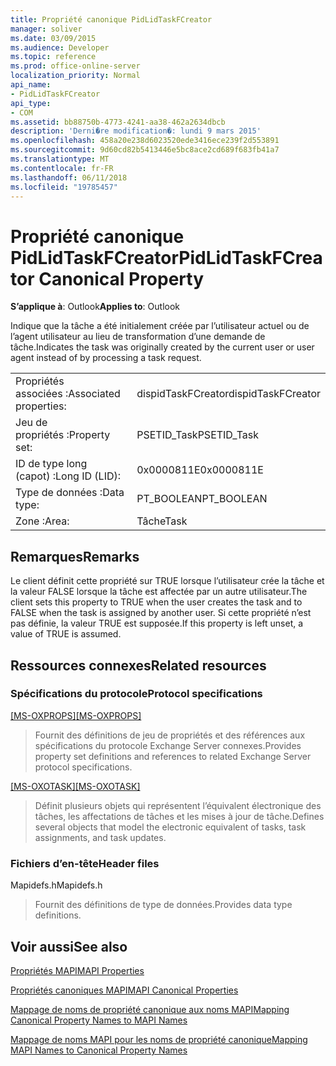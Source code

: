 ```yaml
---
title: Propriété canonique PidLidTaskFCreator
manager: soliver
ms.date: 03/09/2015
ms.audience: Developer
ms.topic: reference
ms.prod: office-online-server
localization_priority: Normal
api_name:
- PidLidTaskFCreator
api_type:
- COM
ms.assetid: bb88750b-4773-4241-aa38-462a2634dbcb
description: 'Derni�re modification�: lundi 9 mars 2015'
ms.openlocfilehash: 458a20e238d6023520ede3416ece239f2d553891
ms.sourcegitcommit: 9d60cd82b5413446e5bc8ace2cd689f683fb41a7
ms.translationtype: MT
ms.contentlocale: fr-FR
ms.lasthandoff: 06/11/2018
ms.locfileid: "19785457"
---
```

# <a name="pidlidtaskfcreator-canonical-property"></a><span data-ttu-id="0904d-103">Propriété canonique PidLidTaskFCreator</span><span class="sxs-lookup"><span data-stu-id="0904d-103">PidLidTaskFCreator Canonical Property</span></span>

  
  
<span data-ttu-id="0904d-104">**S’applique à**: Outlook</span><span class="sxs-lookup"><span data-stu-id="0904d-104">**Applies to**: Outlook</span></span> 
  
<span data-ttu-id="0904d-105">Indique que la tâche a été initialement créée par l’utilisateur actuel ou de l’agent utilisateur au lieu de transformation d’une demande de tâche.</span><span class="sxs-lookup"><span data-stu-id="0904d-105">Indicates the task was originally created by the current user or user agent instead of by processing a task request.</span></span>
  
|||
|:-----|:-----|
|<span data-ttu-id="0904d-106">Propriétés associées :</span><span class="sxs-lookup"><span data-stu-id="0904d-106">Associated properties:</span></span>  <br/> |<span data-ttu-id="0904d-107">dispidTaskFCreator</span><span class="sxs-lookup"><span data-stu-id="0904d-107">dispidTaskFCreator</span></span>  <br/> |
|<span data-ttu-id="0904d-108">Jeu de propriétés :</span><span class="sxs-lookup"><span data-stu-id="0904d-108">Property set:</span></span>  <br/> |<span data-ttu-id="0904d-109">PSETID_Task</span><span class="sxs-lookup"><span data-stu-id="0904d-109">PSETID_Task</span></span>  <br/> |
|<span data-ttu-id="0904d-110">ID de type long (capot) :</span><span class="sxs-lookup"><span data-stu-id="0904d-110">Long ID (LID):</span></span>  <br/> |<span data-ttu-id="0904d-111">0x0000811E</span><span class="sxs-lookup"><span data-stu-id="0904d-111">0x0000811E</span></span>  <br/> |
|<span data-ttu-id="0904d-112">Type de données :</span><span class="sxs-lookup"><span data-stu-id="0904d-112">Data type:</span></span>  <br/> |<span data-ttu-id="0904d-113">PT_BOOLEAN</span><span class="sxs-lookup"><span data-stu-id="0904d-113">PT_BOOLEAN</span></span>  <br/> |
|<span data-ttu-id="0904d-114">Zone :</span><span class="sxs-lookup"><span data-stu-id="0904d-114">Area:</span></span>  <br/> |<span data-ttu-id="0904d-115">Tâche</span><span class="sxs-lookup"><span data-stu-id="0904d-115">Task</span></span>  <br/> |
   
## <a name="remarks"></a><span data-ttu-id="0904d-116">Remarques</span><span class="sxs-lookup"><span data-stu-id="0904d-116">Remarks</span></span>

<span data-ttu-id="0904d-117">Le client définit cette propriété sur TRUE lorsque l’utilisateur crée la tâche et la valeur FALSE lorsque la tâche est affectée par un autre utilisateur.</span><span class="sxs-lookup"><span data-stu-id="0904d-117">The client sets this property to TRUE when the user creates the task and to FALSE when the task is assigned by another user.</span></span> <span data-ttu-id="0904d-118">Si cette propriété n’est pas définie, la valeur TRUE est supposée.</span><span class="sxs-lookup"><span data-stu-id="0904d-118">If this property is left unset, a value of TRUE is assumed.</span></span>
  
## <a name="related-resources"></a><span data-ttu-id="0904d-119">Ressources connexes</span><span class="sxs-lookup"><span data-stu-id="0904d-119">Related resources</span></span>

### <a name="protocol-specifications"></a><span data-ttu-id="0904d-120">Spécifications du protocole</span><span class="sxs-lookup"><span data-stu-id="0904d-120">Protocol specifications</span></span>

<span data-ttu-id="0904d-121">[[MS-OXPROPS]](http://msdn.microsoft.com/library/f6ab1613-aefe-447d-a49c-18217230b148%28Office.15%29.aspx)</span><span class="sxs-lookup"><span data-stu-id="0904d-121">[[MS-OXPROPS]](http://msdn.microsoft.com/library/f6ab1613-aefe-447d-a49c-18217230b148%28Office.15%29.aspx)</span></span>
  
> <span data-ttu-id="0904d-122">Fournit des définitions de jeu de propriétés et des références aux spécifications du protocole Exchange Server connexes.</span><span class="sxs-lookup"><span data-stu-id="0904d-122">Provides property set definitions and references to related Exchange Server protocol specifications.</span></span>
    
<span data-ttu-id="0904d-123">[[MS-OXOTASK]](http://msdn.microsoft.com/library/55600ec0-6195-4730-8436-59c7931ef27e%28Office.15%29.aspx)</span><span class="sxs-lookup"><span data-stu-id="0904d-123">[[MS-OXOTASK]](http://msdn.microsoft.com/library/55600ec0-6195-4730-8436-59c7931ef27e%28Office.15%29.aspx)</span></span>
  
> <span data-ttu-id="0904d-124">Définit plusieurs objets qui représentent l’équivalent électronique des tâches, les affectations de tâches et les mises à jour de tâche.</span><span class="sxs-lookup"><span data-stu-id="0904d-124">Defines several objects that model the electronic equivalent of tasks, task assignments, and task updates.</span></span>
    
### <a name="header-files"></a><span data-ttu-id="0904d-125">Fichiers d’en-tête</span><span class="sxs-lookup"><span data-stu-id="0904d-125">Header files</span></span>

<span data-ttu-id="0904d-126">Mapidefs.h</span><span class="sxs-lookup"><span data-stu-id="0904d-126">Mapidefs.h</span></span>
  
> <span data-ttu-id="0904d-127">Fournit des définitions de type de données.</span><span class="sxs-lookup"><span data-stu-id="0904d-127">Provides data type definitions.</span></span>
    
## <a name="see-also"></a><span data-ttu-id="0904d-128">Voir aussi</span><span class="sxs-lookup"><span data-stu-id="0904d-128">See also</span></span>



[<span data-ttu-id="0904d-129">Propriétés MAPI</span><span class="sxs-lookup"><span data-stu-id="0904d-129">MAPI Properties</span></span>](mapi-properties.md)
  
[<span data-ttu-id="0904d-130">Propriétés canoniques MAPI</span><span class="sxs-lookup"><span data-stu-id="0904d-130">MAPI Canonical Properties</span></span>](mapi-canonical-properties.md)
  
[<span data-ttu-id="0904d-131">Mappage de noms de propriété canonique aux noms MAPI</span><span class="sxs-lookup"><span data-stu-id="0904d-131">Mapping Canonical Property Names to MAPI Names</span></span>](mapping-canonical-property-names-to-mapi-names.md)
  
[<span data-ttu-id="0904d-132">Mappage de noms MAPI pour les noms de propriété canonique</span><span class="sxs-lookup"><span data-stu-id="0904d-132">Mapping MAPI Names to Canonical Property Names</span></span>](mapping-mapi-names-to-canonical-property-names.md)

